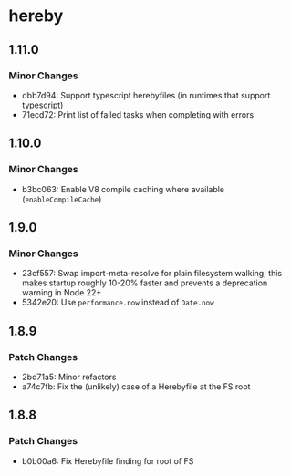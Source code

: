 # hereby

## 1.11.0

### Minor Changes

- dbb7d94: Support typescript herebyfiles (in runtimes that support typescript)
- 71ecd72: Print list of failed tasks when completing with errors

## 1.10.0

### Minor Changes

- b3bc063: Enable V8 compile caching where available (`enableCompileCache`)

## 1.9.0

### Minor Changes

- 23cf557: Swap import-meta-resolve for plain filesystem walking; this makes startup
  roughly 10-20% faster and prevents a deprecation warning in Node 22+
- 5342e20: Use `performance.now` instead of `Date.now`

## 1.8.9

### Patch Changes

- 2bd71a5: Minor refactors
- a74c7fb: Fix the (unlikely) case of a Herebyfile at the FS root

## 1.8.8

### Patch Changes

- b0b00a6: Fix Herebyfile finding for root of FS
